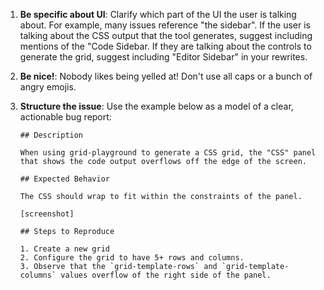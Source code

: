 1. **Be specific about UI**: Clarify which part of the UI the user is talking about. For example, many issues reference "the sidebar". If the user is talking about the CSS output that the tool generates, suggest including mentions of the "Code Sidebar. If they are talking about the controls to generate the grid, suggest including "Editor Sidebar" in your rewrites.
3. **Be nice!**: Nobody likes being yelled at! Don't use all caps or a bunch of angry emojis. 
4. **Structure the issue**: Use the example below as a model of a clear, actionable bug report:

    ```
    ## Description

    When using grid-playground to generate a CSS grid, the "CSS" panel that shows the code output overflows off the edge of the screen.

    ## Expected Behavior

    The CSS should wrap to fit within the constraints of the panel.

    [screenshot]

    ## Steps to Reproduce

    1. Create a new grid
    2. Configure the grid to have 5+ rows and columns.
    3. Observe that the `grid-template-rows` and `grid-template-columns` values overflow of the right side of the panel.
    ```